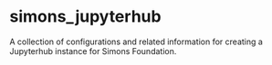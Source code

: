 # simons_jupyterhub
A collection of configurations and related information for creating a Jupyterhub instance for Simons Foundation.
